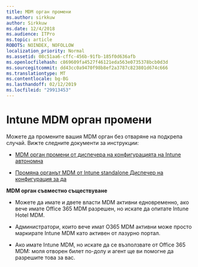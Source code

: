 ```yaml
---
title: MDM орган промени
ms.author: sirkkuw
author: Sirkkuw
ms.date: 12/4/2018
ms.audience: ITPro
ms.topic: article
ROBOTS: NOINDEX, NOFOLLOW
localization_priority: Normal
ms.assetid: 08c51aa6-cffc-456b-91fb-185f0d636afb
ms.openlocfilehash: c869609fa4527f46121eda563e0735378bcb0d3d
ms.sourcegitcommit: dd43cc0a9470f98b8ef2a3787c823801d674c666
ms.translationtype: MT
ms.contentlocale: bg-BG
ms.lasthandoff: 02/12/2019
ms.locfileid: "29913453"
---
```

# <a name="change-intune-mdm-authority"></a>Intune MDM орган промени

Можете да промените вашия MDM орган без отваряне на подкрепа случай. Вижте следните документи за инструкции:
  
- [MDM орган промени от диспечера на конфигурацията на Intune автономна](https://docs.microsoft.com/sccm/mdm/deploy-use/migrate-change-mdm-authority)
    
- [Промяна органът MDM от Intune standalone Диспечер на конфигурация за да](https://docs.microsoft.com/sccm/mdm/deploy-use/change-mdm-authority)
    
 **MDM орган съвместно съществуване**
  
- Можете да имате и двете власти MDM активни едновременно, ако вече имате Office 365 MDM разрешен, но искате да опитате Intune Hotel MDM.
    
- Администратори, които вече имат O365 MDM активни може просто маркирате Intune MDM като активен от лазурно портал.
    
- Ако имате Intune MDM, но искате да се възползвате от Office 365 MDM: моля отворен билет по-долу и агент ще ви помогне да разрешите това за вас.
    

